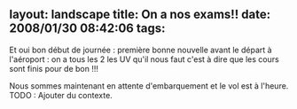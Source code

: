 layout: landscape
title: On a nos exams!!
date: 2008/01/30 08:42:06
tags:
---

Et oui bon début de journée : première bonne nouvelle avant le départ à l'aéroport : on a tous les 2 les UV qu'il nous faut c'est à dire que les cours sont finis pour de bon !!!

Nous sommes maintenant en attente d'embarquement et le vol est à l'heure.
TODO : Ajouter du contexte.
